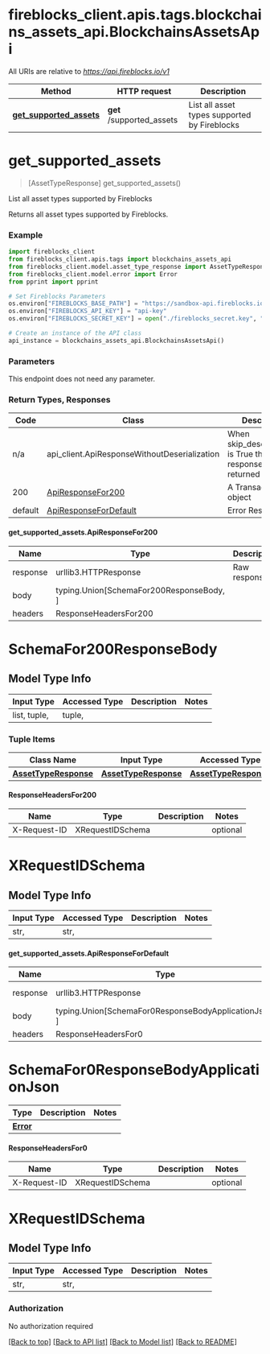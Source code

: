 <a id="__pageTop"></a>
# fireblocks_client.apis.tags.blockchains_assets_api.BlockchainsAssetsApi

All URIs are relative to *https://api.fireblocks.io/v1*

Method | HTTP request | Description
------------- | ------------- | -------------
[**get_supported_assets**](#get_supported_assets) | **get** /supported_assets | List all asset types supported by Fireblocks

# **get_supported_assets**
<a id="get_supported_assets"></a>
> [AssetTypeResponse] get_supported_assets()

List all asset types supported by Fireblocks

Returns all asset types supported by Fireblocks.

### Example


```python
import fireblocks_client
from fireblocks_client.apis.tags import blockchains_assets_api
from fireblocks_client.model.asset_type_response import AssetTypeResponse
from fireblocks_client.model.error import Error
from pprint import pprint

# Set Fireblocks Parameters
os.environ["FIREBLOCKS_BASE_PATH"] = "https://sandbox-api.fireblocks.io/v1" # If left unset, default path is api.fireblocks.com
os.environ["FIREBLOCKS_API_KEY"] = "api-key"
os.environ["FIREBLOCKS_SECRET_KEY"] = open("./fireblocks_secret.key", "r").read()

# Create an instance of the API class
api_instance = blockchains_assets_api.BlockchainsAssetsApi()

```
### Parameters

This endpoint does not need any parameter.

### Return Types, Responses

Code | Class | Description
------------- | ------------- | -------------
n/a | api_client.ApiResponseWithoutDeserialization | When skip_deserialization is True this response is returned
200 | [ApiResponseFor200](#get_supported_assets.ApiResponseFor200) | A Transaction object
default | [ApiResponseForDefault](#get_supported_assets.ApiResponseForDefault) | Error Response

#### get_supported_assets.ApiResponseFor200
Name | Type | Description  | Notes
------------- | ------------- | ------------- | -------------
response | urllib3.HTTPResponse | Raw response |
body | typing.Union[SchemaFor200ResponseBody, ] |  |
headers | ResponseHeadersFor200 |  |

# SchemaFor200ResponseBody

## Model Type Info
Input Type | Accessed Type | Description | Notes
------------ | ------------- | ------------- | -------------
list, tuple,  | tuple,  |  | 

### Tuple Items
Class Name | Input Type | Accessed Type | Description | Notes
------------- | ------------- | ------------- | ------------- | -------------
[**AssetTypeResponse**]({{complexTypePrefix}}AssetTypeResponse.md) | [**AssetTypeResponse**]({{complexTypePrefix}}AssetTypeResponse.md) | [**AssetTypeResponse**]({{complexTypePrefix}}AssetTypeResponse.md) |  | 
#### ResponseHeadersFor200

Name | Type | Description  | Notes
------------- | ------------- | ------------- | -------------
X-Request-ID | XRequestIDSchema | | optional

# XRequestIDSchema

## Model Type Info
Input Type | Accessed Type | Description | Notes
------------ | ------------- | ------------- | -------------
str,  | str,  |  | 


#### get_supported_assets.ApiResponseForDefault
Name | Type | Description  | Notes
------------- | ------------- | ------------- | -------------
response | urllib3.HTTPResponse | Raw response |
body | typing.Union[SchemaFor0ResponseBodyApplicationJson, ] |  |
headers | ResponseHeadersFor0 |  |

# SchemaFor0ResponseBodyApplicationJson
Type | Description  | Notes
------------- | ------------- | -------------
[**Error**](../../models/Error.md) |  | 

#### ResponseHeadersFor0

Name | Type | Description  | Notes
------------- | ------------- | ------------- | -------------
X-Request-ID | XRequestIDSchema | | optional

# XRequestIDSchema

## Model Type Info
Input Type | Accessed Type | Description | Notes
------------ | ------------- | ------------- | -------------
str,  | str,  |  | 


### Authorization

No authorization required

[[Back to top]](#__pageTop) [[Back to API list]](../../../README.md#documentation-for-api-endpoints) [[Back to Model list]](../../../README.md#documentation-for-models) [[Back to README]](../../../README.md)

